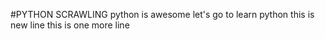 #PYTHON SCRAWLING
python is awesome
let's go to learn python
this is new line
this is one more line
